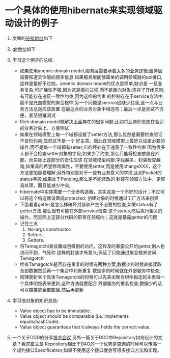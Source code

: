 # 一个具体的使用hibernate来实现领域驱动设计的例子
1. 文章的[链接地址](https://dev.to/kirekov/rich-domain-model-with-hibernate-445k?signin=true)如下
2. [git地址](https://github.com/SimonHarmonicMinor/rich-domain-model-with-hibernate-example)如下

3. 学习这个例子的总结:
    - 如果使用anemic domain model,服务层需要承载太多的业务逻辑;服务层需要知道实体层的很多信息
   如果服务层能够简单的调用领域层的api接口,这样是最好不过啦。anemic domain model的优点是简单,缺点是
   一旦业务复杂,可扩展性不强,因为这是面向过程,而不是面向对象;违背了开闭原则;有可能存在违反一致性约束,因为这样的约束
   的控制存在于service方法中,而不是充血模型的聚合根中;另一个问题是service层缺少封装,这一点与业务方法总是应该放置
   在最适合的业务对象中相违背；最后一点是测试不方便，甚至很难测试
    - Rich domain model能解决上面存在的很多问题,比如将业务职责放在合适的业务对象上，方便测试
    - 如果在领域模型上每一个域都设置了setter方法,那么显然是需要检查验证不变形约束,显然这不是一个
   好主意。因此在领域模型上最好只设定必要的操作,而不是每一个域都有setter;它的坏处在于违背了一致性约束
   因为很多人都不会检查setter对象的字段;如果少了约束,那么只能将检查放置在外部，而实际上这部分的责任应该
   在领域模型内部;字段越多，封装检查越难;如果真的希望修改属性，不要使用setter,而是使用changeXXX，这个
   方法更加容易理解;另外特别是对于一些有业务意义的字段,比如Pocket的status字段,如果处于Pending,那么是不能修改的
   封装在领域方法中，更容易处理，而且能减少冲突;
    - hibernate中实体需要一个无参构造器，其实这是一个不好的设计；不过可以将这个构造器设置成protected;
   创建对象的时候通过工厂方法来创建
    - 下面看看getter是怎么样破坏封装和产生不必要的检查,如果status有了getter方法,那么很有可能在外部service检查
   这个status,然后执行相关的操作，而实际上这部分代码的职责在领域内；这就是暴露getter的问题
    - 记住三点
        1. No-args constructor.
        2. Setters.
        3. Getters.
    - 将Tamagotchi类设置成包级别的访问，这样及时暴露公开的getter,别人也访问不到，气死你
   这样的封装才有意义;保证了只能通过聚合根来访问Tamagotchi
    - 检查Tamagotchi是否存在重复的时候有两种方案,数据少的时候直接读取全部数据然后再一个集合中判断重复
   数据多的时候就在外部服务中检查;
    - 同理更新某个具体Tamagotchi的时候可以先查出聚合根中指定的主表和一个具体明细表来更新,这种方法就要配合
   外部服务的重名检查;数据少的话可以直接拿全部数据,然后再更新

4. 学习值对象的知识总结:
   - Value object has to be immutable.
   - Value object should be comparable (i.e. implements equals/hashCode).
   - Value object guarantees that it always holds the correct value.
5. 一个关于DDD的分享[技术会议](https://speakerdeck.com/robertbraeutigam/object-oriented-domain-driven-design?slide=40)
   另外一篇关于DDD中Repository如何设计的文章？看[这篇文章](https://softwareengineering.stackexchange.com/questions/386901/ddd-meets-oop-how-to-implement-an-object-oriented-repository)
   Repository相比于DAO的一个优势是查询的时候可以传递一个规约接口Specification,如果不使用这个接口就会写很多接口方法和实现。